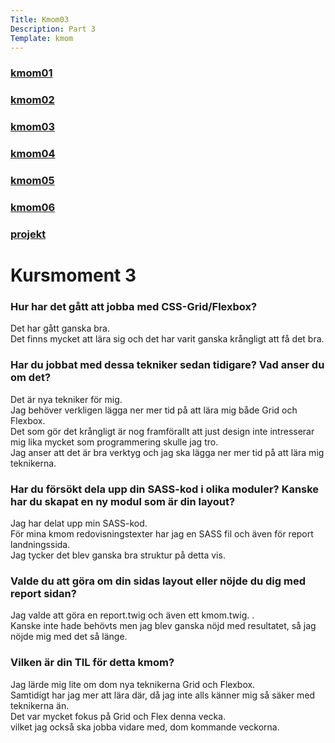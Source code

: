 ```yaml
---
Title: Kmom03
Description: Part 3
Template: kmom
---
```

<div class="sidebar">
    <h3><a href="kmom01">kmom01</a></h3>
    <h3><a href="kmom02">kmom02</a></h3>
    <h3><a href="kmom03">kmom03</a></h3>
    <h3><a href="kmom04">kmom04</a></h3>
    <h3><a href="kmom05">kmom05</a></h3>
    <h3><a href="kmom06">kmom06</a></h3>
    <h3><a href="project">projekt</a></h3>
</div>
<div class="kmom">
<h1>Kursmoment 3</h1>
    <h3> Hur har det gått att jobba med CSS-Grid/Flexbox?</h3>
        <p>Det har gått ganska bra. <br>
            Det finns mycket att lära sig och det har varit ganska krångligt att få det bra. <br>
            </p>
    <h3> Har du jobbat med dessa tekniker sedan tidigare? Vad anser du om det?</h3>
        <p>Det är nya tekniker för mig. <br>
            Jag behöver verkligen lägga ner mer tid på att lära mig både Grid och Flexbox. <br>
            Det som gör det krångligt är nog framförallt att just design inte intresserar mig lika mycket som programmering skulle jag tro. <br>
            Jag anser att det är bra verktyg och jag ska lägga ner mer tid på att lära mig teknikerna. </p>
    <h3> Har du försökt dela upp din SASS-kod i olika moduler? Kanske har du skapat en ny modul som är din layout?</h3>
        <p>Jag har delat upp min SASS-kod. <br>
            För mina kmom redovisningstexter har jag en SASS fil och även för report landningssida. <br>
             Jag tycker det blev ganska bra struktur på detta vis.</p>
    <h3> Valde du att göra om din sidas layout eller nöjde du dig med report sidan?</h3>
        <p>Jag valde att göra en report.twig och även ett kmom.twig. . <br>
            Kanske inte hade behövts men jag blev ganska nöjd med resultatet, så jag nöjde mig med det så länge.</p>
    <h3> Vilken är din TIL för detta kmom?</h3>
        <p>Jag lärde mig lite om dom nya teknikerna Grid och Flexbox. <br>
            Samtidigt har jag mer att lära där, då jag inte alls känner mig så säker med teknikerna än. <br>
             Det var mycket fokus på Grid och Flex denna vecka. <br>
             vilket jag också ska jobba vidare med, dom kommande veckorna.</p>
</div>
<div class="main-footer">
    <a href="kmom02"><i class="fas fa-chevron-left"></i></a>
    <a href="kmom04"><i class="fas fa-chevron-right"></i></a>
</div>
